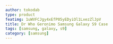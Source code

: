 ```yaml
---
author: tokodab
type: product
featimg: 1uWVFCJgy4xEfP05yEDyiOl1LxezZlJpV
title: Dr Who Geronimo Samsung Galaxy S9 Case
tags: [samsung, galaxy, s9]
category: [samsung]
---
```

